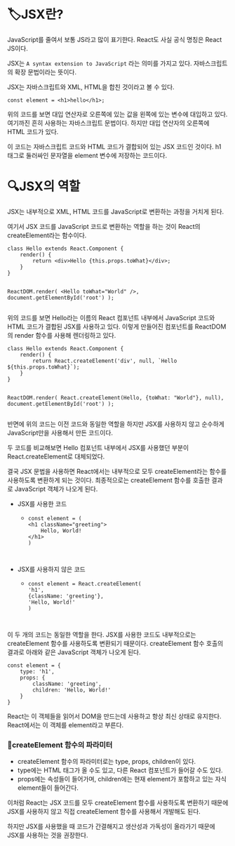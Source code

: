 <h1 id="🏷️jsx란">🏷️JSX란?</h1>
<p>JavaScript를 줄여서 보통 JS라고 많이 표기한다. React도 사실 공식 명칭은 React JS이다.</p>
<p>JSX는 <code>A syntax extension to JavaScript</code> 라는 의미를 가지고 있다. 자바스크립트의 확장 문법이라는 뜻이다. </p>
<p>JSX는 자바스크립트와 XML, HTML을 합친 것이라고 볼 수 있다.</p>
<pre><code class="language-jsx">const element = &lt;h1&gt;hello&lt;/h1&gt;;</code></pre>
<p>위의 코드를 보면 대입 연산자로 오른쪽에 있는 값을 왼쪽에 있는 변수에 대입하고 있다. 여기까진 흔히 사용하는 자바스크립트 문법이다. 하지만 대입 연산자의 오른쪽에 HTML 코드가 있다.</p>
<p>이 코드는 자바스크립트 코드와 HTML 코드가 결합되어 있는 JSX 코드인 것이다. h1 태그로 둘러싸인 문자열을 element 변수에 저장하는 코드이다. </p>
<h1 id="🔍jsx의-역할">🔍JSX의 역할</h1>
<p>JSX는 내부적으로 XML, HTML 코드를 JavaScript로 변환하는 과정을 거치게 된다.</p>
<p>여기서 JSX 코드를 JavaScript 코드로 변환하는 역할을 하는 것이 React의 createElement라는 함수이다.</p>
<pre><code class="language-jsx">class Hello extends React.Component {
    render() {
        return &lt;div&gt;Hello {this.props.toWhat}&lt;/div&gt;;
    }
}

ReactDOM.render(
    &lt;Hello toWhat=&quot;World&quot; /&gt;,
    document.getElementById('root')
);</code></pre>
<p>위의 코드를 보면 Hello라는 이름의 React 컴포넌트 내부에서 JavaScript 코드와 HTML 코드가 결합된 JSX를 사용하고 있다. 이렇게 만들어진 컴포넌트를 ReactDOM의 render 함수를 사용해 렌더링하고 있다.</p>
<pre><code class="language-jsx">class Hello extends React.Component {
    render() {
        return React.createElement('div', null, `Hello ${this.props.toWhat}`);
    }
}

ReactDOM.render(
    React.createElement(Hello, {toWhat: &quot;World&quot;}, null),
    document.getElementById('root')
);</code></pre>
<p>반면에 위의 코드는 이전 코드와 동일한 역할을 하지만 JSX를 사용하지 않고 순수하게 JavaScript만을 사용해서 만든 코드이다.</p>
<p>두 코드를 비교해보면 Hello 컴포넌트 내부에서 JSX를 사용했던 부분이 React.createElement로 대체되었다.</p>
<p>결국 JSX 문법을 사용하면 React에서는 내부적으로 모두 createElement라는 함수를 사용하도록 변환하게 되는 것이다. 최종적으로는 createElement 함수를 호출한 결과로 JavaScript 객체가 나오게 된다.</p>
<ul>
<li><p>JSX를 사용한 코드</p>
<ul>
<li><pre><code class="language-jsx">const element = (
&lt;h1 className=&quot;greeting&quot;&gt;
    Hello, World!
&lt;/h1&gt;
)


</code></pre>
</li>
</ul>
</li>
</ul>
<ul>
<li><p>JSX를 사용하지 않은 코드</p>
<ul>
<li><pre><code class="language-jsx">const element = React.createElement(
'h1',
{className: 'greeting'},
'Hello, World!'
)

</code></pre>
</li>
</ul>
</li>
</ul>
<p>이 두 개의 코드는 동일한 역할을 한다. JSX를 사용한 코드도 내부적으로는 createElement 함수를 사용하도록 변환되기 때문이다. createElement 함수 호출의 결과로 아래와 같은 JavaScript 객체가 나오게 된다.</p>
<pre><code class="language-jsx">const element = {
    type: 'h1',
    props: {
        className: 'greeting',
        children: 'Hello, World!'
    }
}</code></pre>
<p>React는 이 객체들을 읽어서 DOM을 만드는데 사용하고 항상 최신 상태로 유지한다.
React에서는 이 객체를 element라고 부른다.</p>
<h3 id="📌createelement-함수의-파라미터">📌createElement 함수의 파라미터</h3>
<ul>
<li>createElement 함수의 파라미터로는 type, props, children이 있다.</li>
<li>type에는 HTML 태그가 올 수도 있고, 다른 React 컴포넌트가 들어갈 수도 있다.</li>
<li>props에는 속성들이 들어가며, children에는 현재 element가 포함하고 있는 자식 element들이 들어간다.</li>
</ul>
<p>이처럼 React는 JSX 코드를 모두 createElement 함수를 사용하도록 변환하기 때문에 JSX를 사용하지 않고 직접 createElement 함수를 사용해서 개발해도 된다. </p>
<p>하지만 JSX를 사용했을 때 코드가 간결해지고 생산성과 가독성이 올라가기 때문에 JSX를 사용하는 것을 권장한다.</p>